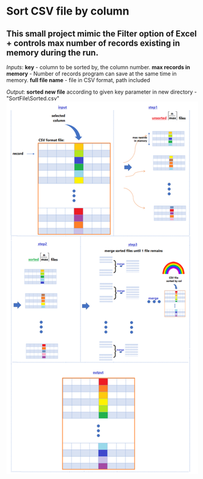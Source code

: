 # Sort CSV file by column

## This small project mimic the Filter option of Excel + controls max number of records existing in memory during the run.

_Inputs_: **key** - column to be sorted by, the column number.
        **max records in memory** - Number of records program can save at the same time in memory.
        **full file name** - file in CSV format, path included
        
_Output_: **sorted new file** according to given key parameter in new directory - "SortFile\Sorted.csv"
<img src="https://github.com/Sahar-Goldman/SortCSVFileByColumn/blob/main/csv_sort.PNG">
